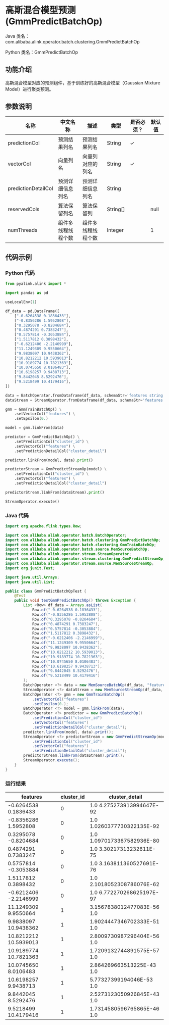 # 高斯混合模型预测 (GmmPredictBatchOp)
Java 类名：com.alibaba.alink.operator.batch.clustering.GmmPredictBatchOp

Python 类名：GmmPredictBatchOp


## 功能介绍
高斯混合模型对应的预测组件，基于训练好的高斯混合模型（Gaussian Mixture Model）进行聚类预测。

## 参数说明

| 名称 | 中文名称 | 描述 | 类型 | 是否必须？ | 默认值 |
| --- | --- | --- | --- | --- | --- |
| predictionCol | 预测结果列名 | 预测结果列名 | String | ✓ |  |
| vectorCol | 向量列名 | 向量列对应的列名 | String | ✓ |  |
| predictionDetailCol | 预测详细信息列名 | 预测详细信息列名 | String |  |  |
| reservedCols | 算法保留列名 | 算法保留列 | String[] |  | null |
| numThreads | 组件多线程线程个数 | 组件多线程线程个数 | Integer |  | 1 |

## 代码示例
### Python 代码
```python
from pyalink.alink import *

import pandas as pd

useLocalEnv(1)

df_data = pd.DataFrame([
    ["-0.6264538 0.1836433"],
    ["-0.8356286 1.5952808"],
    ["0.3295078 -0.8204684"],
    ["0.4874291 0.7383247"],
    ["0.5757814 -0.3053884"],
    ["1.5117812 0.3898432"],
    ["-0.6212406 -2.2146999"],
    ["11.1249309 9.9550664"],
    ["9.9838097 10.9438362"],
    ["10.8212212 10.5939013"],
    ["10.9189774 10.7821363"],
    ["10.0745650 8.0106483"],
    ["10.6198257 9.9438713"],
    ["9.8442045 8.5292476"],
    ["9.5218499 10.4179416"],
])

data = BatchOperator.fromDataframe(df_data, schemaStr='features string')
dataStream = StreamOperator.fromDataframe(df_data, schemaStr='features string')

gmm = GmmTrainBatchOp() \
    .setVectorCol("features") \
    .setEpsilon(0.)

model = gmm.linkFrom(data)

predictor = GmmPredictBatchOp() \
    .setPredictionCol("cluster_id") \
    .setVectorCol("features") \
    .setPredictionDetailCol("cluster_detail")

predictor.linkFrom(model, data).print()

predictorStream = GmmPredictStreamOp(model) \
    .setPredictionCol("cluster_id") \
    .setVectorCol("features") \
    .setPredictionDetailCol("cluster_detail")

predictorStream.linkFrom(dataStream).print()

StreamOperator.execute()

```
### Java 代码
```java
import org.apache.flink.types.Row;

import com.alibaba.alink.operator.batch.BatchOperator;
import com.alibaba.alink.operator.batch.clustering.GmmPredictBatchOp;
import com.alibaba.alink.operator.batch.clustering.GmmTrainBatchOp;
import com.alibaba.alink.operator.batch.source.MemSourceBatchOp;
import com.alibaba.alink.operator.stream.StreamOperator;
import com.alibaba.alink.operator.stream.clustering.GmmPredictStreamOp;
import com.alibaba.alink.operator.stream.source.MemSourceStreamOp;
import org.junit.Test;

import java.util.Arrays;
import java.util.List;

public class GmmPredictBatchOpTest {
	@Test
	public void testGmmPredictBatchOp() throws Exception {
		List <Row> df_data = Arrays.asList(
			Row.of("-0.6264538 0.1836433"),
			Row.of("-0.8356286 1.5952808"),
			Row.of("0.3295078 -0.8204684"),
			Row.of("0.4874291 0.7383247"),
			Row.of("0.5757814 -0.3053884"),
			Row.of("1.5117812 0.3898432"),
			Row.of("-0.6212406 -2.2146999"),
			Row.of("11.1249309 9.9550664"),
			Row.of("9.9838097 10.9438362"),
			Row.of("10.8212212 10.5939013"),
			Row.of("10.9189774 10.7821363"),
			Row.of("10.0745650 8.0106483"),
			Row.of("10.6198257 9.9438713"),
			Row.of("9.8442045 8.5292476"),
			Row.of("9.5218499 10.4179416")
		);
		BatchOperator <?> data = new MemSourceBatchOp(df_data, "features string");
		StreamOperator <?> dataStream = new MemSourceStreamOp(df_data, "features string");
		BatchOperator <?> gmm = new GmmTrainBatchOp()
			.setVectorCol("features")
			.setEpsilon(0.);
		BatchOperator <?> model = gmm.linkFrom(data);
		BatchOperator <?> predictor = new GmmPredictBatchOp()
			.setPredictionCol("cluster_id")
			.setVectorCol("features")
			.setPredictionDetailCol("cluster_detail");
		predictor.linkFrom(model, data).print();
		StreamOperator <?> predictorStream = new GmmPredictStreamOp(model)
			.setPredictionCol("cluster_id")
			.setVectorCol("features")
			.setPredictionDetailCol("cluster_detail");
		predictorStream.linkFrom(dataStream).print();
		StreamOperator.execute();
	}
}
```

### 运行结果
features|cluster_id|cluster_detail
--------|----------|--------------
-0.6264538 0.1836433|0|1.0 4.275273913994647E-92
-0.8356286 1.5952808|0|1.0 1.0260377730322135E-92
0.3295078 -0.8204684|0|1.0 1.0970173367582936E-80
0.4874291 0.7383247|0|1.0 3.30217313232611E-75
0.5757814 -0.3053884|0|1.0 3.163811360527691E-76
1.5117812 0.3898432|0|1.0 2.1018052308786076E-62
-0.6212406 -2.2146999|0|1.0 6.772270268625197E-97
11.1249309 9.9550664|1|3.1567838012477083E-56 1.0
9.9838097 10.9438362|1|1.9024447346702333E-51 1.0
10.8212212 10.5939013|1|2.8009730987296404E-56 1.0
10.9189774 10.7821363|1|1.7209132744891575E-57 1.0
10.0745650 8.0106483|1|2.864269663513225E-43 1.0
10.6198257 9.9438713|1|5.77327399194046E-53 1.0
9.8442045 8.5292476|1|2.5273123050926845E-43 1.0
9.5218499 10.4179416|1|1.7314580596765865E-46 1.0
